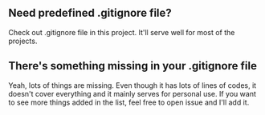 ## Need predefined .gitignore file?
 Check out .gitignore file in this project. It'll serve well for most of the projects.
## There's something missing in your .gitignore file
  Yeah, lots of things are missing. Even though it has lots of lines of codes, it doesn't cover everything and it mainly serves for personal use. If you want to see more things added in the list, feel free to open issue and I'll add it.
